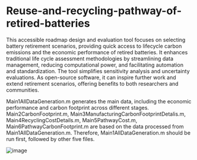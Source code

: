 # Reuse-and-recycling-pathway-of-retired-batteries

This accessible roadmap design and evaluation tool focuses on selecting battery retirement scenarios, providing quick access to lifecycle carbon emissions and the economic performance of retired batteries. It enhances traditional life cycle assessment methodologies by streamlining data management, reducing computational power, and facilitating automation and standardization. The tool simplifies sensitivity analysis and uncertainty evaluations. As open-source software, it can inspire further work and extend retirement scenarios, offering benefits to both researchers and communities.

Main1AllDataGeneration.m generates the main data, including the economic performance and carbon footprint across different stages. Main2CarbonFootprint.m, Main3ManufacturingCarbonFootprintDetalis.m, Main4RecyclingCostDetails.m, Main5PathwayCost.m, Main6PathwayCarbonFootprint.m are based on the data processed from Main1AllDataGeneration.m. Therefore, Main1AllDataGeneration.m should be run first, followed by other five files.

![image](https://github.com/user-attachments/assets/f8fc40d9-5562-4e70-a455-651cc0dba5b5)
